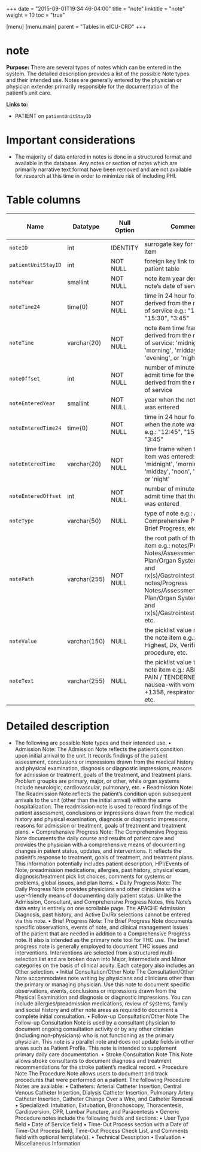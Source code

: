 +++
date = "2015-09-01T19:34:46-04:00"
title = "note"
linktitle = "note"
weight = 10
toc = "true"

[menu]
  [menu.main]
    parent = "Tables in eICU-CRD"
+++

# note

**Purpose:** There are several types of notes which can be entered in the system. The detailed description provides a list of the possible Note types and their intended use. Notes are generally entered by the physician or physician extender primarily responsible for the documentation of the patient’s unit care.


**Links to:**

* PATIENT on `patientUnitStayID`

 # Important considerations

* The majority of data entered in notes is done in a structured format and available in the database. Any notes or section of notes which are primarily narrative text format have been removed and are not available for research at this time in order to minimize risk of including PHI.

# Table columns

Name | Datatype | Null Option | Comment | Is Key | Stored Transformed Created
---- | ---- | ---- | ---- | ---- | ----
`noteID` | int | IDENTITY | surrogate key for the note item | PK | C
`patientUnitStayID` | int | NOT NULL | foreign key link to the patient table | FK | C
`noteYear` | smallint | NOT NULL | note item year derived from note’s date of service |  | T
`noteTime24` | time(0) | NOT NULL | time in 24 hour format derived from the note’s date of service e.g.: "12:45", "15:30", "3:45" |  | T
`noteTime` | varchar(20) | NOT NULL | note item time frame derived from the note’s date of service: 'midnight', 'morning', 'midday', 'noon', 'evening', or 'night' |  | T
`noteOffset` | int | NOT NULL | number of minutes from unit admit time for the note item, derived from the note’s date of service |  | C
`noteEnteredYear` | smallint | NOT NULL | year when the note item was entered |  | T
`noteEnteredTime24` | time(0) | NOT NULL | time in 24 hour format of when the note was entered e.g.: "12:45", "15:30", "3:45" |  | T
`noteEnteredTime` | varchar(20) | NOT NULL | time frame when the note item was entered: 'midnight', 'morning', 'midday', 'noon', 'evening', or 'night' |  | T
`noteEnteredOffset` | int | NOT NULL | number of minutes from unit admit time that the note item was entered |  | C
`noteType` | varchar(50) | NULL | type of note e.g.: Admission, Comprehensive Progress, Brief Progress, etc. |  | S
`notePath` | varchar(255) | NOT NULL | the root path of the note item e.g.: notes/Progress Notes/Assessment and Plan/Organ System dx(s) and rx(s)/Gastrointestinal/Dx/Dx, notes/Progress Notes/Assessment and Plan/Organ System dx(s) and rx(s)/Gastrointestinal/Dx/Dx, etc. |  | S
`noteValue` | varchar(150) | NULL | the picklist value name of the note item e.g.: HR Highest, Dx, Verified procedure, etc. |  | S
`noteText` | varchar(255) | NULL | the picklist value text of the note item e.g.: ABDOMINAL PAIN / TENDERNESS, nausea-with vomiting, +1358, respiratory arrest, etc. |  | S

# Detailed description

* The following are possible Note types and their intended use.
•         Admission Note: The Admission Note reflects the patient’s condition upon initial arrival to the unit. It records findings of the patient assessment, conclusions or impressions drawn from the medical history and physical examination, diagnosis or diagnostic impressions, reasons for admission or treatment, goals of the treatment, and treatment plans. Problem groupks are primary, major, or other, while organ systems include neurologic, cardiovascular, pulmonary, etc.
•         Readmission Note: The Readmission Note reflects the patient’s condition upon subsequent arrivals to the unit (other than the initial arrival) within the same hospitalization. The readmission note is used to record findings of the patient assessment, conclusions or impressions drawn from the medical history and physical examination, diagnosis or diagnostic impressions, reasons for admission or treatment, goals of treatment and treatment plans.
•         Comprehensive Progress Note: The Comprehensive Progress Note documents the daily course and results of patient care and provides the physician with a comprehensive means of documenting changes in patient status, updates, and interventions. It reflects the patient’s response to treatment, goals of treatment, and treatment plans.
This information potentially includes patient description, HPI/Events of Note, preadmission medications, allergies, past history, physical exam, diagnosis/treatment pick list choices, comments for systems or problems, global issues, and plan items.
•         Daily Progress Note: The Daily Progress Note provides physicians and other clinicians with a user-friendly means of documenting daily patient status. Unlike the Admission, Consultant, and Comprehensive Progress Notes, this Note’s data entry is entirely on one scrollable page. The APACHE Admission Diagnosis, past history, and Active Dx/Rx selections cannot be entered via this note.
•         Brief Progress Note: The Brief Progress Note documents specific observations, events of note, and clinical management issues of the patient that are needed in addition to a Comprehensive Progress note. It also is intended as the primary note tool for THC use. The brief progress note is generally employed to document THC issues and interventions. Interventions are selected from a structured multi-selection list and are broken down into Major, Intermediate and Minor categories on the basis of clinical acuity. Each category also includes an Other selection.
•         Initial Consultation/Other Note
The Consultation/Other Note accommodates note writing by physicians and clinicians other than the primary or managing physician. Use this note to document specific observations, events, conclusions or impressions drawn from the Physical Examination and diagnosis or diagnostic impressions. You can include allergies/preadmission medications, review of systems, family and social history and other note areas as required to document a complete initial consultation.
•         Follow-up Consultation/Other Note
The Follow-up Consultation Note is used by a consultant physician to document ongoing consultation activity or by any other clinician (including non-physicians) who is not functioning as the primary physician. This note is a parallel note and does not update fields in other areas such as Patient Profile. This note is intended to supplement primary daily care documentation.
•         Stroke Consultation Note
This Note allows stroke consultants to document diagnosis and treatment recommendations for the stroke patient’s medical record.
•         Procedure Note
The Procedure Note allows users to document and track procedures that were performed on a patient. The following Procedure Notes are available:
•         Catheters: Arterial Catheter Insertion, Central Venous Catheter Insertion, Dialysis Catheter Insertion, Pulmonary Artery Catheter Insertion, Catheter Change Over a Wire, and Catheter Removal
•         Specialized: Intubation, Extubation, Bronchoscopy, Thoracentesis, Cardioversion, CPR, Lumbar Puncture, and Paracentesis
•         Generic
Procedure notes include the following fields and sections:
•         User Type field
•         Date of Service field
•         Time-Out Process section with a Date of Time-Out Process field, Time-Out Process Check List, and Comments field with optional template(s).
•         Technical Description
•         Evaluation
•         Miscellaneous Information

